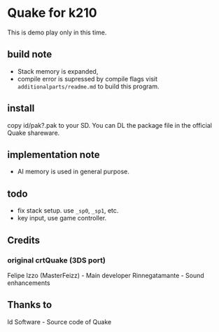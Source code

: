 # Quake for k210
This is demo play only in this time.

## build note
- Stack memory is expanded, 
- compile error is supressed by compile flags
visit `additionalparts/readme.md` to build this program.

## install
copy id/pak?.pak to your SD. You can DL the package file in the official Quake shareware.


## implementation note
- AI memory is used in general purpose.

## todo
- fix stack setup. use `_sp0`, `_sp1`, etc.
- key input, use game controller.

## Credits
### original crtQuake (3DS port)
Felipe Izzo (MasterFeizz) - Main developer
Rinnegatamante - Sound enhancements
## Thanks to
Id Software - Source code of Quake
